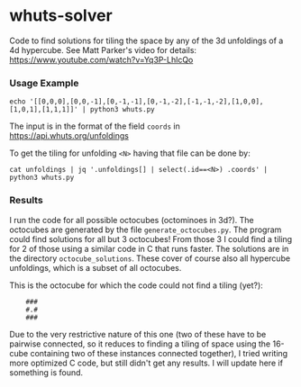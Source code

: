 # whuts-solver
Code to find solutions for tiling the space by any of the 3d unfoldings of a 4d hypercube. See Matt Parker's video for details: https://www.youtube.com/watch?v=Yq3P-LhlcQo

### Usage Example
`echo '[[0,0,0],[0,0,-1],[0,-1,-1],[0,-1,-2],[-1,-1,-2],[1,0,0],[1,0,1],[1,1,1]]' | python3 whuts.py`

The input is in the format of the field `coords` in https://api.whuts.org/unfoldings

To get the tiling for unfolding `<N>` having that file can be done by:

`cat unfoldings | jq '.unfoldings[] | select(.id==<N>) .coords' | python3 whuts.py`

### Results

I run the code for all possible octocubes (octominoes in 3d?). The octocubes are generated by the file `generate_octocubes.py`. The program could find solutions for all but 3 octocubes! From those 3 I could find a tiling for 2 of those using a similar code in C that runs faster. The solutions are in the directory `octocube_solutions`. These cover of course also all hypercube unfoldings, which is a subset of all octocubes.

This is the octocube for which the code could not find a tiling (yet?):

```
    ###
    #.#
    ###
```

Due to the very restrictive nature of this one (two of these have to be pairwise connected, so it reduces to finding a tiling of space using the 16-cube containing two of these instances connected together), I tried writing more optimized C code, but still didn't get any results. I will update here if something is found.
